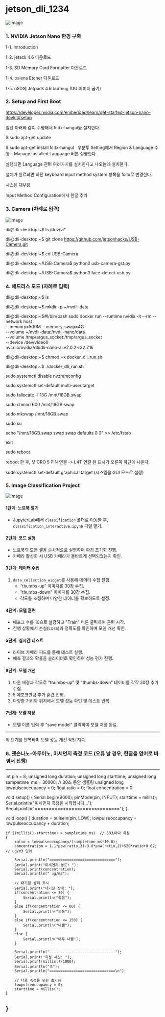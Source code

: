 # jetson_dli_1234
![image](https://github.com/user-attachments/assets/f2953de3-1d15-478f-9387-acbe3d2c9aef)

### 1. NVIDIA Jetson Nano 환경 구축

1-1. Introduction

1-2. jetack 4.6 다운로드

1-3. SD Memory Card Formatter 다운로드

1-4. balena Etcher 다운로드

1-5. uSD에 Jetpack 4.6 burning (GUI이미지 굽기)

### 2. Setup and First Boot

https://developer.nvidia.com/embedded/learn/get-started-jetson-nano-devkit#setup

일단 아래와 같이 수행해서 fcitx-hangul을 설치한다. 

$ sudo apt-get update

$ sudo apt-get install fcitx-hangul
 
우분투 Setting에서 Region & Language 수행 - Manage installed Language 버튼 실행한다.

실행되면 Language 관련 여러가지를 설치한다고 나오는데 설치한다.

설치가 완료되면 하단 keyboard input method system 항목을 fcitx로 변경한다.

시스템 재부팅

Input Method Configuration에서 한글 추가

### 3. Camera (차례로 입력)
![image](https://github.com/user-attachments/assets/aee59202-22bb-4f04-8729-7405ab7892f8)

dli@dli-desktop:~$  ls /dev/vi*

dli@dli-desktop:~$ git clone https://github.com/jetsonhacks/USB-Camera.git

dli@dli-desktop:~$ cd USB-Camera

dli@dli-desktop:~/USB-Camera$ python3 usb-camera-gst.py

dli@dli-desktop:~/USB-Camera$  python3 face-detect-usb.py

### 4. 헤드리스 모드 (차례로 입력)

dli@dli-desktop:~$ ls

dli@dli-desktop:~$ mkdir -p ~/nvdli-data

dli@dli-desktop:~$#!/bin/bash
 sudo docker run --runtime nvidia -it --rm --network host \
    --memory=500M --memory-swap=4G \
    --volume ~/nvdli-data:/nvdli-nano/data \
    --volume /tmp/argus_socket:/tmp/argus_socket \
    --device /dev/video0 \
    nvcr.io/nvidia/dli/dli-nano-ai:v2.0.2-r32.7.1k

dli@dli-desktop:~$ chmod +x docker_dli_run.sh

dli@dli-desktop:~$ ./docker_dli_run.sh

sudo systemctl disable nvzramconfig

sudo systemctl set-default multi-user.target

sudo fallocate -l 18G /mnt/18GB.swap

sudo chmod 600 /mnt/18GB.swap

sudo mkswap /mnt/18GB.swap

sudo su

echo "/mnt/18GB.swap swap swap defaults 0 0" >> /etc/fstab

exit

sudo reboot

reboot 한 후, MICRO 5 PIN 연결 -> L4T 연결 된 표시가 오른쪽 하단에 나온다.

sudo systemctl set-default graphical.target (시스템을 GUI 모드로 설정)

### 5. Image Classification Project

![image](https://github.com/user-attachments/assets/4b94568c-c9d1-4893-a2f5-5262daadf44a)


#### **1단계: 노트북 열기**  
- JupyterLab에서 `classification` 폴더로 이동한 후, `classification_interactive.ipynb` 파일 열기.  

#### **2단계: 코드 실행**  
- 노트북의 모든 셀을 순차적으로 실행하며 환경 초기화 진행.  
- 카메라 활성화 시 USB 카메라가 올바르게 선택되었는지 확인.

#### **3단계: 데이터 수집**  
1. `data_collection_widget`를 사용해 데이터 수집 진행.  
   - "thumbs-up" 이미지를 30장 수집.  
   - "thumbs-down" 이미지를 30장 수집.  
   - 각도를 조정하며 다양한 데이터를 확보하도록 설정.  

#### **4단계: 모델 훈련**  
- 에포크 수를 10으로 설정하고 "Train" 버튼 클릭하여 훈련 시작.  
- 진행 상황에서 손실(Loss)과 정확도를 확인하며 모델 개선 확인.

#### **5단계: 실시간 테스트**  
- 라이브 카메라 피드를 통해 테스트 실행.  
- 예측 결과와 확률을 슬라이더로 확인하여 성능 평가 진행.

#### **6단계: 모델 개선**  
1. 다른 배경과 각도로 "thumbs-up" 및 "thumbs-down" 데이터를 각각 30장 추가 수집.  
2. 5 에포크만큼 추가 훈련 진행.  
3. 다양한 거리와 위치에서 모델 성능 확인 및 테스트 반복.  

#### **7단계: 모델 저장**  
- 모델 이름 입력 후 "save model" 클릭하여 모델 저장 완료.

---

위 단계를 반복하며 모델 성능 개선 작업 지속.

### 6. 젯슨나노-아두이노, 미세먼지 측정 코드 (오류 날 경우, 한글을 영어로 바꿔서 진행)

---

int pin = 8;
unsigned long duration;
unsigned long starttime;
unsigned long sampletime_ms = 30000;  // 30초 동안 샘플링
unsigned long lowpulseoccupancy = 0;
float ratio = 0;
float concentration = 0;

void setup()
{
    Serial.begin(9600);
    pinMode(pin, INPUT);
    starttime = millis();
    Serial.println("미세먼지 측정을 시작합니다...");
    Serial.println("==============================");
}

void loop()
{
    duration = pulseIn(pin, LOW);
    lowpulseoccupancy = lowpulseoccupancy + duration;

    if ((millis()-starttime) > sampletime_ms)  // 30초마다 측정
    {
        ratio = lowpulseoccupancy/(sampletime_ms*10.0);
        concentration = 1.1*pow(ratio,3)-3.8*pow(ratio,2)+520*ratio+0.62; // ug/m3 단위

        Serial.println("==============================");
        Serial.print("미세먼지 농도: ");
        Serial.print(concentration);
        Serial.println(" ug/m3");

        // 대기질 상태 표시
        Serial.print("대기질 상태: ");
        if(concentration <= 30) {
            Serial.println("좋음");
        }
        else if(concentration <= 80) {
            Serial.println("보통");
        }
        else if(concentration <= 150) {
            Serial.println("나쁨");
        }
        else {
            Serial.println("매우 나쁨");
        }

        Serial.println("------------------------------");
        Serial.print("측정 시간: ");
        Serial.print(millis()/1000);
        Serial.println("초");
        Serial.println("==============================\n");

        // 다음 측정을 위한 초기화
        lowpulseoccupancy = 0;
        starttime = millis();
    }
}
---
